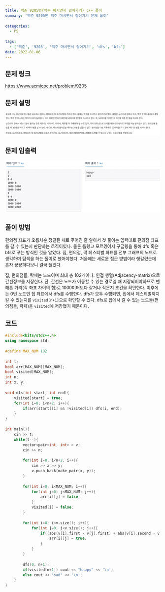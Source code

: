 ```yaml
---
title: 백준 9205번(맥주 마시면서 걸어가기) C++ 풀이
summary: '백준 9205번 맥주 마시면서 걸어가기 문제 풀이'

categories:
  - PS

tags:
  - ['백준', '9205', '맥주 마시면서 걸어가기', 'dfs', 'bfs']
date: 2022-01-06
---
```


## 문제 링크

<https://www.acmicpc.net/problem/9205>
<br>

## 문제 설명

![9205](./assets/9205.png)
<br>

## 문제 입출력

![9205io](./assets/9205io.png)
<br>

## 풀이 방법

편의점 좌표가 오름차순 정렬된 채로 주어진 줄 알아서 첫 풀이는 입력대로 편의점 좌표를 갈 수 있는지 판단하는 로직이였다. 물론 틀렸고 모르겠어서 구글링을 통해 dfs 혹은 bfs로 푸는 방식인 것을 알았다. 집, 편의점, 락 페스티벌 좌표를 전부 그래프의 노드로 생각하며 탐색을 하는 풀이로 했어야했다. 처음에는 새로운 접근 방법이라 헷갈렸는데 혼자 끙끙하다보니 결국 풀었다.

집, 편의점들, 락페는 노드이며 최대 총 102개이다. 인접 행렬(Adjacency-matrix)으로 간선정보를 저장한다. 단, 간선은 노드가 이동할 수 있는 경로일 때 저장되어야하므로 맨해튼 거리(각 좌표 차이의 합)로 1000미터보다 같거나 작은지 조건을 확인한다. 이후에는 0번 노드인 집 좌표에서 dfs를 수행한다. dfs가 모두 수행되면, 집에서 페스티벌까지 갈 수 있는지를 `visited[n+1]`으로 확인할 수 있다. dfs로 집에서 갈 수 있는 노드들(편의점들, 락페)을 `visited`에 저장했기 때문이다.
<br>

## 코드

```cpp
#include<bits/stdc++.h>
using namespace std;

#define MAX_NUM 102

int t;
bool arr[MAX_NUM][MAX_NUM];
bool visited[MAX_NUM];
int n;
int x, y;

void dfs(int start, int end){
    visited[start] = true;
    for(int i=0; i<n+2; i++){
        if(arr[start][i] && !visited[i]) dfs(i, end);
    }
}

int main(){
    cin >> t;
    while(t--){
        vector<pair<int, int> > v;
        cin >> n;

        for(int i=0; i<n+2; i++){
            cin >> x >> y;
            v.push_back(make_pair(x, y));
        }

        for(int i=0; i<MAX_NUM; i++){
            for(int j=0; j<MAX_NUM; j++){
                arr[i][j] = false;
            }
            visited[i] = false;
        }

        for(int i=0; i<v.size(); i++){
            for(int j=0; j<v.size(); j++){
                if((abs(v[i].first - v[j].first) + abs(v[i].second - v[j].second)) <= 1000) {
                    arr[i][j] = true;
                }
            }
        }

        dfs(0, n+1);
        if(visited[n+1]) cout << "happy" << '\n';
        else cout << "sad" << '\n';
    }
}

```
